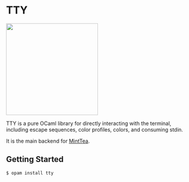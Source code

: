 # TTY

<img src="https://github.com/leostera/tty/assets/854222/c438eca1-d33a-45ef-9d3f-a1641111c068" width="250" />

TTY is a pure OCaml library for directly interacting with the
terminal, including escape sequences, color profiles, colors, and
consuming stdin.

It is the main backend for [MintTea][minttea].

[minttea]: https://github.com/leostera/minttea

## Getting Started

```
$ opam install tty
```
